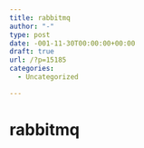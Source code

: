 ```yaml
---
title: rabbitmq
author: "-"
type: post
date: -001-11-30T00:00:00+00:00
draft: true
url: /?p=15185
categories:
  - Uncategorized

---
```

# rabbitmq
